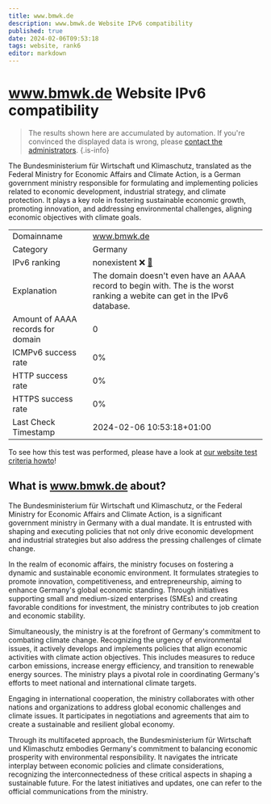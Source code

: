 ```yaml
---
title: www.bmwk.de
description: www.bmwk.de Website IPv6 compatibility
published: true
date: 2024-02-06T09:53:18
tags: website, rank6
editor: markdown
---
```


# www.bmwk.de Website IPv6 compatibility

> The results shown here are accumulated by automation. If you're convinced the displayed data is wrong, please [contact the administrators](/howto/chat). 
{.is-info}

The Bundesministerium für Wirtschaft und Klimaschutz, translated as the Federal Ministry for Economic Affairs and Climate Action, is a German government ministry responsible for formulating and implementing policies related to economic development, industrial strategy, and climate protection. It plays a key role in fostering sustainable economic growth, promoting innovation, and addressing environmental challenges, aligning economic objectives with climate goals.


|   |   |
| - | - |
| Domainname | www.bmwk.de
| Category | Germany |
| IPv6 ranking | nonexistent :x: [🔗](/howto/ranking) |
| Explanation | The domain doesn't even have an AAAA record to begin with. The is the worst ranking a webite can get in the IPv6 database. |
| Amount of AAAA records for domain | 0 |
| ICMPv6 success rate | 0%|
| HTTP success rate | 0% |
| HTTPS success rate | 0% |
| Last Check Timestamp | 2024-02-06 10:53:18+01:00 |

To see how this test was performed, please have a look at [our website test criteria howto](/howto/testcriteria/website)!


## What is www.bmwk.de about?
The Bundesministerium für Wirtschaft und Klimaschutz, or the Federal Ministry for Economic Affairs and Climate Action, is a significant government ministry in Germany with a dual mandate. It is entrusted with shaping and executing policies that not only drive economic development and industrial strategies but also address the pressing challenges of climate change.

In the realm of economic affairs, the ministry focuses on fostering a dynamic and sustainable economic environment. It formulates strategies to promote innovation, competitiveness, and entrepreneurship, aiming to enhance Germany's global economic standing. Through initiatives supporting small and medium-sized enterprises (SMEs) and creating favorable conditions for investment, the ministry contributes to job creation and economic stability.

Simultaneously, the ministry is at the forefront of Germany's commitment to combating climate change. Recognizing the urgency of environmental issues, it actively develops and implements policies that align economic activities with climate action objectives. This includes measures to reduce carbon emissions, increase energy efficiency, and transition to renewable energy sources. The ministry plays a pivotal role in coordinating Germany's efforts to meet national and international climate targets.

Engaging in international cooperation, the ministry collaborates with other nations and organizations to address global economic challenges and climate issues. It participates in negotiations and agreements that aim to create a sustainable and resilient global economy.

Through its multifaceted approach, the Bundesministerium für Wirtschaft und Klimaschutz embodies Germany's commitment to balancing economic prosperity with environmental responsibility. It navigates the intricate interplay between economic policies and climate considerations, recognizing the interconnectedness of these critical aspects in shaping a sustainable future. For the latest initiatives and updates, one can refer to the official communications from the ministry.


